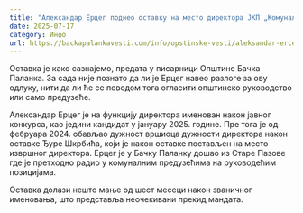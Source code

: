 ```yaml
---
title: "Александар Ерцег поднео оставку на место директора ЈКП „Комуналпројект“"
date: 2025-07-17
category: Инфо
url: https://backapalankavesti.com/info/opstinske-vesti/aleksandar-erceg-podneo-ostavku-na-mesto-direktora-jkp-komunalprojekt/
---
```


Оставка је како сазнајемо, предата у писарници Општине Бачка Паланка. За сада није познато да ли је Ерцег навео разлоге за ову одлуку, нити да ли ће се поводом тога огласити општинско руководство или само предузеће.

Александар Ерцег је на функцију директора именован након јавног конкурса, као једини кандидат у јануару 2025. године. Пре тога је од фебруара 2024. обављао дужност вршиоца дужности директора након оставке Ђуре Шкрбића, који je након оставке постављен на место извршног директора. Ерцег је у Бачку Паланку дошао из Старе Пазове где је претходно радио у комуналним предузећима на руководећим позицијама.

Оставка долази нешто мање од шест месеци након званичног именовања, што представља неочекивани прекид мандата.
